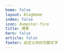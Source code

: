 ```yaml
---
home: false
layout: BlogHome
index: false
icon: dumpster-fire
title: 博客
hero: false
article: false
footer: 自定义你的页脚文字
---
```

